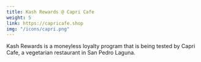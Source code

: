 ```yaml
---
title: Kash Rewards @ Capri Cafe
weight: 5
link: https://capricafe.shop
img: "/icons/capri.png"
---
```



Kash Rewards is a moneyless loyalty program that is being tested by Capri Cafe, a vegetarian restaurant in San Pedro Laguna. 

